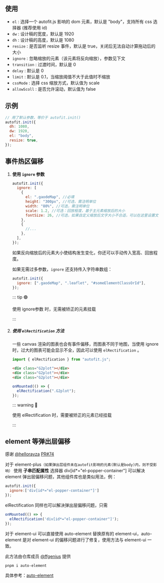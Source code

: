 ## 使用

- `el` : 选择一个 autofit.js 影响的 dom 元素，默认是 "body"，支持所有 css 选择器 (推荐使用 id)
- `dw` : 设计稿的宽度，默认是 1920
- `dh` : 设计稿的高度，默认是 1080
- `resize` : 是否监听 resize 事件，默认是 true，关闭后无法自动计算拖动后的大小
- `ignore` : 忽略缩放的元素（该元素将反向缩放），参数见下文
- `transition` : 过渡时间，默认是 0
- `delay` : 默认是 0
- `limit` : 默认是 0.1，当缩放阈值不大于此值时不缩放
- `cssMode` : 选择 css 缩放方式，默认值为 scale
- `allowScoll` : 是否允许滚动，默认值为 false

## 示例

```js
// 用了默认参数，等价于 autofit.init()
autofit.init({
  dh: 1080,
  dw: 1920,
  el: "body",
  resize: true,
});
```

## 事件热区偏移

1. **使用 `ignore` 参数**

   ```js
   autofit.init({
     ignore: [
       {
         el: ".gaodeMap", //必填
         height: "300px", //可选，需注明单位
         width: "80%", //可选，需注明单位
         scale: 1.2, //可选：回放程度，基于主元素缩放后的大小
         fontSize: 26, //可选，如果自定义缩放后文字大小不合适，可以在这里设置文字大小
       },
       {
         //...
       },
     ],
   });
   ```

   如果反向缩放后的元素大小使结构发生变化，你还可以手动传入宽高、回放程度。

   如果无需过多参数，`ignore` 还支持传入字符串数组：

   ```js
   autofit.init({
     ignore: [".gaodeMap", ".leaflet", "#someElementClassOrId"],
   });
   ```

   ::: tip 🟢

   使用 ignore参数 时，无需被矫正的元素挂载

   :::

2. ##### 使用 `elRectification` 方法

   一些 canvas 渲染的图表也会有事件偏移，而图表不同于地图，当使用 ignore 时，过大的图表可能会显示不全，因此可以使用 `elRectification` 。

   ```js
   import { elRectification } from "autofit.js";
   ```

   ```html
   <div class="G2plot"></div>
   <div class="G2plot"></div>
   <div class="G2plot"></div>
   ```

   ```js
   onMounted(() => {
     elRectification(".G2plot");
   });
   ```

   ::: warning 🔴

   使用 elRectification 时，需要被矫正的元素已经挂载

    :::

## element 等弹出层偏移

感谢 [@hellorayza](https://github.com/hellorayza) [PR#74](https://github.com/LarryZhu-dev/autofit.js/pull/74) 

对于 element-plus`（如果弹出层组件未在autofit影响的元素(默认是body)内，则不受影响）` 使用 **子串匹配属性** 选择器 div[id*="el-popper-container"]  可以解决 element 弹出层偏移问题，其他组件库也是类似用法，例：

```js
autofit.init({
  ignore:['div[id*="el-popper-container"]']
});
```

elRectification 同样也可以解决弹出层偏移问题，只需

```js
onMounted(() => {
  elRectification('div[id*="el-popper-container"]');
});
```

对于 element-ui 可以直接使用 auto-element 替换原有的 element-ui，auto-element 是对 element-ui 的偏移问题进行了修复，使用方法与 element-ui 一致。

此方法由仓库成员 [@ffgenius](https://github.com/ffgenius) 提供

```shell
pnpm i auto-element
```

具体参考：[auto-element](https://github.com/Auto-Plugin/auto-element/blob/dev/README.md)
